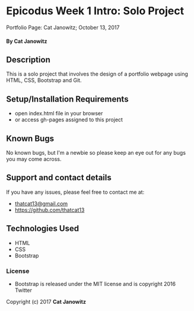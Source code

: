# Epicodus Week 1 Intro: Solo Project

Portfolio Page: Cat Janowitz; October 13, 2017

#### By Cat Janowitz

## Description

This is a solo project that involves the design of a portfolio webpage using HTML, CSS, Bootstrap and Git.

## Setup/Installation Requirements

* open index.html file in your browser
* or access gh-pages assigned to this project



## Known Bugs

No known bugs, but I'm a newbie so please keep an eye out for any bugs you may come across.

## Support and contact details

If you have any issues, please feel free to contact me at:
* thatcat13@gmail.com
* https://github.com/thatcat13

## Technologies Used

* HTML
* CSS
* Bootstrap

### License

* Bootstrap is released under the MIT license and is copyright 2016 Twitter


Copyright (c) 2017 **Cat Janowitz**
